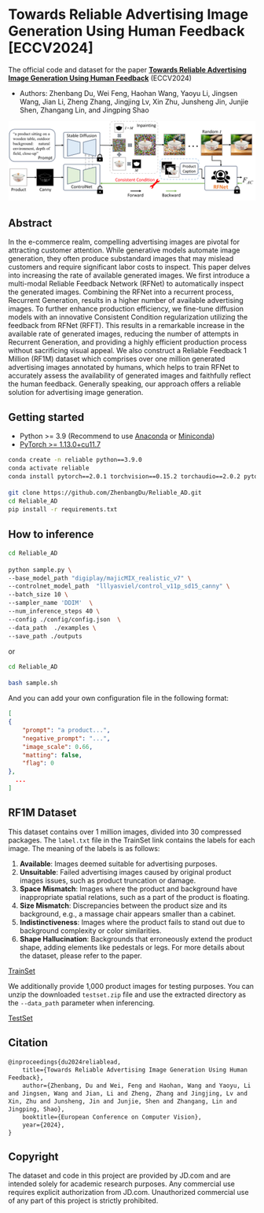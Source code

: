 # Towards Reliable Advertising Image Generation Using Human Feedback [ECCV2024]
The official code and dataset for the paper [**Towards Reliable Advertising Image Generation Using Human Feedback**](https://arxiv.org/abs/2408.00418) (ECCV2024)
- Authors: Zhenbang Du, Wei Feng, Haohan Wang, Yaoyu Li, Jingsen Wang, Jian Li, Zheng Zhang, Jingjing Lv, Xin Zhu, Junsheng Jin, Junjie Shen, Zhangang Lin, and Jingping Shao

<img width="928" alt="image" src="figures/Figure1.png">  

## Abstract
In the e-commerce realm, compelling advertising images are pivotal for attracting customer attention. While generative models automate image generation, they often produce substandard images that may mislead customers and require significant labor costs to inspect. This paper delves into increasing the rate of available generated images. We first introduce a multi-modal Reliable Feedback Network (RFNet) to automatically inspect the generated images. Combining the RFNet into a recurrent process, Recurrent Generation, results in a higher number of available advertising images. To further enhance production efficiency, we fine-tune diffusion models with an innovative Consistent Condition regularization utilizing the feedback from RFNet (RFFT). This results in a remarkable increase in the available rate of generated images, reducing the number of attempts in Recurrent Generation, and providing a highly efficient production process without sacrificing visual appeal. We also construct a Reliable Feedback 1 Million (RF1M) dataset which comprises over one million generated advertising images annotated by humans, which helps to train RFNet to accurately assess the availability of generated images and faithfully reflect the human feedback. Generally speaking, our approach offers a reliable solution for advertising image generation.

## Getting started

- Python >= 3.9 (Recommend to use [Anaconda](https://www.anaconda.com/download/#linux) or [Miniconda](https://docs.conda.io/en/latest/miniconda.html))
- [PyTorch >= 1.13.0+cu11.7](https://pytorch.org/)
```bash
conda create -n reliable python==3.9.0
conda activate reliable
conda install pytorch==2.0.1 torchvision==0.15.2 torchaudio==2.0.2 pytorch-cuda=11.7 -c pytorch -c nvidia

git clone https://github.com/ZhenbangDu/Reliable_AD.git
cd Reliable_AD
pip install -r requirements.txt
```

## How to inference
```bash
cd Reliable_AD

python sample.py \
--base_model_path "digiplay/majicMIX_realistic_v7" \
--controlnet_model_path  "lllyasviel/control_v11p_sd15_canny" \
--batch_size 10 \
--sampler_name 'DDIM'  \
--num_inference_steps 40 \
--config ./config/config.json  \
--data_path  ./examples \
--save_path ./outputs
```
or
```bash
cd Reliable_AD

bash sample.sh
```
And you can add your own configuration file in the following format:

```json
[
{
    "prompt": "a product...",
    "negative_prompt": "...",
    "image_scale": 0.66,
    "matting": false,
    "flag": 0
},
  ...
]
```
## RF1M Dataset
This dataset contains over 1 million images, divided into 30 compressed packages. The `label.txt` file in the TrainSet link contains the labels for each image. The meaning of the labels is as follows:

1. **Available**: Images deemed suitable for advertising purposes.
2. **Unsuitable**: Failed advertising images caused by original product images issues, such as product truncation or damage.
3. **Space Mismatch**: Images where the product and background have inappropriate spatial relations, such as a part of the product is floating.
4. **Size Mismatch**: Discrepancies between the product size and its background, e.g., a massage chair appears smaller than a cabinet.
5. **Indistinctiveness**: Images where the product fails to stand out due to background complexity or color similarities.
6. **Shape Hallucination**: Backgrounds that erroneously extend the product shape, adding elements like pedestals or legs.
For more details about the dataset, please refer to the paper.

[TrainSet](https://3.cn/-10gOQ79s)

We additionally provide 1,000 product images for testing purposes. You can unzip the downloaded `testset.zip` file and use the extracted directory as the `--data_path` parameter when inferencing.

[TestSet](https://3.cn/10gO8kw-K)

## Citation
```
@inproceedings{du2024reliablead,
    title={Towards Reliable Advertising Image Generation Using Human Feedback},
    author={Zhenbang, Du and Wei, Feng and Haohan, Wang and Yaoyu, Li and Jingsen, Wang and Jian, Li and Zheng, Zhang and Jingjing, Lv and Xin, Zhu and Junsheng, Jin and Junjie, Shen and Zhangang, Lin and Jingping, Shao},
    booktitle={European Conference on Computer Vision},
    year={2024},
}
```

## Copyright
The dataset and code in this project are provided by JD.com and are intended solely for academic research purposes. Any commercial use requires explicit authorization from JD.com. Unauthorized commercial use of any part of this project is strictly prohibited.


